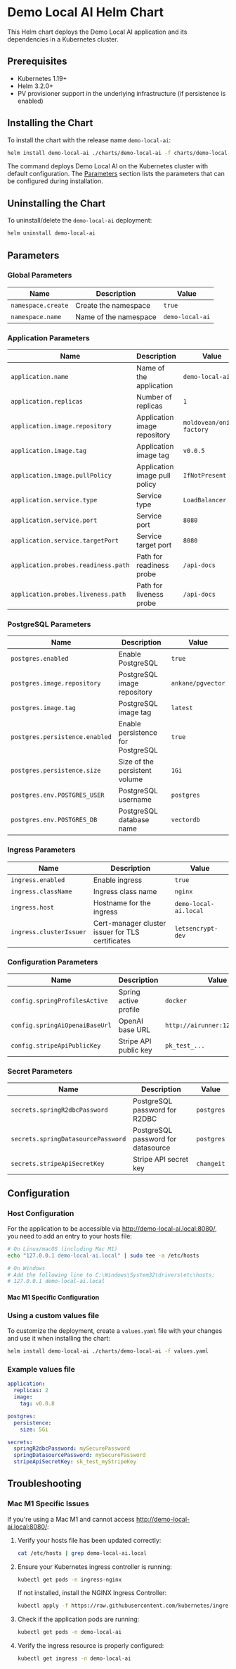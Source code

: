 # Demo Local AI Helm Chart

This Helm chart deploys the Demo Local AI application and its dependencies in a Kubernetes cluster.

## Prerequisites

- Kubernetes 1.19+
- Helm 3.2.0+
- PV provisioner support in the underlying infrastructure (if persistence is enabled)

## Installing the Chart

To install the chart with the release name `demo-local-ai`:

```bash
helm install demo-local-ai ./charts/demo-local-ai -f charts/demo-local-ai/values-aks-dev.yaml
```

The command deploys Demo Local AI on the Kubernetes cluster with default configuration. The [Parameters](#parameters) section lists the parameters that can be configured during installation.

## Uninstalling the Chart

To uninstall/delete the `demo-local-ai` deployment:

```bash
helm uninstall demo-local-ai
```

## Parameters

### Global Parameters

| Name                   | Description                                     | Value           |
|------------------------|-------------------------------------------------|-----------------|
| `namespace.create`     | Create the namespace                            | `true`          |
| `namespace.name`       | Name of the namespace                           | `demo-local-ai` |

### Application Parameters

| Name                                    | Description                                        | Value                     |
|-----------------------------------------|----------------------------------------------------|---------------------------|
| `application.name`                      | Name of the application                            | `demo-local-ai`           |
| `application.replicas`                  | Number of replicas                                 | `1`                       |
| `application.image.repository`          | Application image repository                       | `moldovean/onion-factory` |
| `application.image.tag`                 | Application image tag                              | `v0.0.5`                  |
| `application.image.pullPolicy`          | Application image pull policy                      | `IfNotPresent`            |
| `application.service.type`              | Service type                                       | `LoadBalancer`            |
| `application.service.port`              | Service port                                       | `8080`                    |
| `application.service.targetPort`        | Service target port                                | `8080`                    |
| `application.probes.readiness.path`     | Path for readiness probe                           | `/api-docs`               |
| `application.probes.liveness.path`      | Path for liveness probe                            | `/api-docs`               |

### PostgreSQL Parameters

| Name                                | Description                                  | Value              |
|-------------------------------------|----------------------------------------------|-------------------|
| `postgres.enabled`                  | Enable PostgreSQL                            | `true`            |
| `postgres.image.repository`         | PostgreSQL image repository                  | `ankane/pgvector` |
| `postgres.image.tag`                | PostgreSQL image tag                         | `latest`          |
| `postgres.persistence.enabled`      | Enable persistence for PostgreSQL            | `true`            |
| `postgres.persistence.size`         | Size of the persistent volume                | `1Gi`             |
| `postgres.env.POSTGRES_USER`        | PostgreSQL username                          | `postgres`        |
| `postgres.env.POSTGRES_DB`          | PostgreSQL database name                     | `vectordb`        |

### Ingress Parameters

| Name                  | Description                                  | Value                 |
|-----------------------|----------------------------------------------|----------------------|
| `ingress.enabled`     | Enable ingress                               | `true`               |
| `ingress.className`   | Ingress class name                           | `nginx`              |
| `ingress.host`        | Hostname for the ingress                     | `demo-local-ai.local`|
| `ingress.clusterIssuer`| Cert-manager cluster issuer for TLS certificates | `letsencrypt-dev`  |

### Configuration Parameters

| Name                                  | Description                                  | Value                     |
|---------------------------------------|----------------------------------------------|---------------------------|
| `config.springProfilesActive`         | Spring active profile                        | `docker`                  |
| `config.springAiOpenaiBaseUrl`        | OpenAI base URL                              | `http://airunner:12432/engines` |
| `config.stripeApiPublicKey`           | Stripe API public key                        | `pk_test_...`             |

### Secret Parameters

| Name                            | Description                                  | Value        |
|---------------------------------|----------------------------------------------|-------------|
| `secrets.springR2dbcPassword`   | PostgreSQL password for R2DBC                | `postgres`  |
| `secrets.springDatasourcePassword` | PostgreSQL password for datasource        | `postgres`  |
| `secrets.stripeApiSecretKey`    | Stripe API secret key                        | `changeit`  |

## Configuration

### Host Configuration

For the application to be accessible via http://demo-local-ai.local:8080/, you need to add an entry to your hosts file:

```bash
# On Linux/macOS (including Mac M1)
echo "127.0.0.1 demo-local-ai.local" | sudo tee -a /etc/hosts

# On Windows
# Add the following line to C:\Windows\System32\drivers\etc\hosts:
# 127.0.0.1 demo-local-ai.local
```

#### Mac M1 Specific Configuration



### Using a custom values file

To customize the deployment, create a `values.yaml` file with your changes and use it when installing the chart:

```bash
helm install demo-local-ai ./charts/demo-local-ai -f values.yaml
```

### Example values file

```yaml
application:
  replicas: 2
  image:
    tag: v0.0.8

postgres:
  persistence:
    size: 5Gi

secrets:
  springR2dbcPassword: mySecurePassword
  springDatasourcePassword: mySecurePassword
  stripeApiSecretKey: sk_test_myStripeKey
```

## Troubleshooting

### Mac M1 Specific Issues

If you're using a Mac M1 and cannot access http://demo-local-ai.local:8080/:

1. Verify your hosts file has been updated correctly:
   ```bash
   cat /etc/hosts | grep demo-local-ai.local
   ```

2. Ensure your Kubernetes ingress controller is running:
   ```bash
   kubectl get pods -n ingress-nginx
   ```
   
   If not installed, install the NGINX Ingress Controller:
   ```bash
   kubectl apply -f https://raw.githubusercontent.com/kubernetes/ingress-nginx/controller-v1.8.2/deploy/static/provider/cloud/deploy.yaml
   ```

3. Check if the application pods are running:
   ```bash
   kubectl get pods -n demo-local-ai
   ```

4. Verify the ingress resource is properly configured:
   ```bash
   kubectl get ingress -n demo-local-ai
   ```
